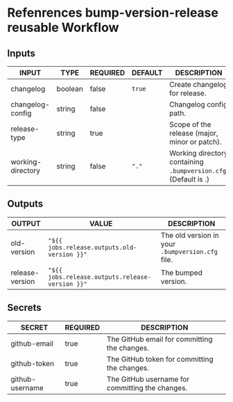# Refenrences bump-version-release reusable Workflow
## Inputs

<!-- AUTO-DOC-INPUT:START - Do not remove or modify this section -->

|       INPUT       |  TYPE   | REQUIRED | DEFAULT |                           DESCRIPTION                           |
|-------------------|---------|----------|---------|-----------------------------------------------------------------|
|     changelog     | boolean |  false   | `true`  |                  Create changelog for release.                  |
| changelog-config  | string  |  false   |         |                     Changelog config path.                      |
|   release-type    | string  |   true   |         |          Scope of the release (major, minor or patch).          |
| working-directory | string  |  false   |  `"."`  | Working directory containing `.bumpversion.cfg`. (Default is .) |

<!-- AUTO-DOC-INPUT:END -->
## Outputs

<!-- AUTO-DOC-OUTPUT:START - Do not remove or modify this section -->

|     OUTPUT      |                      VALUE                      |                   DESCRIPTION                    |
|-----------------|-------------------------------------------------|--------------------------------------------------|
|   old-version   |   `"${{ jobs.release.outputs.old-version }}"`   | The old version in your `.bumpversion.cfg` file. |
| release-version | `"${{ jobs.release.outputs.release-version }}"` |               The bumped version.                |

<!-- AUTO-DOC-OUTPUT:END -->
## Secrets

<!-- AUTO-DOC-SECRETS:START - Do not remove or modify this section -->

|     SECRET      | REQUIRED |                   DESCRIPTION                   |
|-----------------|----------|-------------------------------------------------|
|  github-email   |   true   |  The GitHub email for committing the changes.   |
|  github-token   |   true   |  The GitHub token for committing the changes.   |
| github-username |   true   | The GitHub username for committing the changes. |

<!-- AUTO-DOC-SECRETS:END -->
